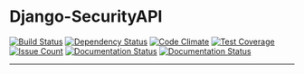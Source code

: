 # Django-SecurityAPI

[![Build Status](https://travis-ci.org/DataIsTheNewBlack/Django-SecurityAPI.svg?branch=master)](https://travis-ci.org/DataIsTheNewBlack/Django-SecurityAPI)
[![Dependency Status](https://gemnasium.com/badges/github.com/DataIsTheNewBlack/Django-SecurityAPI.svg)](https://gemnasium.com/github.com/DataIsTheNewBlack/Django-SecurityAPI)
[![Code Climate](https://codeclimate.com/github/DataIsTheNewBlack/Django-SecurityAPI/badges/gpa.svg)](https://codeclimate.com/github/DataIsTheNewBlack/Django-SecurityAPI)
[![Test Coverage](https://codeclimate.com/github/DataIsTheNewBlack/Django-SecurityAPI/badges/coverage.svg)](https://codeclimate.com/github/DataIsTheNewBlack/Django-SecurityAPI/coverage)
[![Issue Count](https://codeclimate.com/github/DataIsTheNewBlack/Django-SecurityAPI/badges/issue_count.svg)](https://codeclimate.com/github/DataIsTheNewBlack/Django-SecurityAPI)
[![Documentation Status](https://readthedocs.org/projects/django-securityapi/badge/?version=doc-user)](http://django-securityapi.readthedocs.io/en/latest/?badge=doc-user)
[![Documentation Status](https://readthedocs.org/projects/django-securityapi/badge/?version=doc-dev)](http://django-securityapi.readthedocs.io/en/latest/?badge=doc-dev)

---

